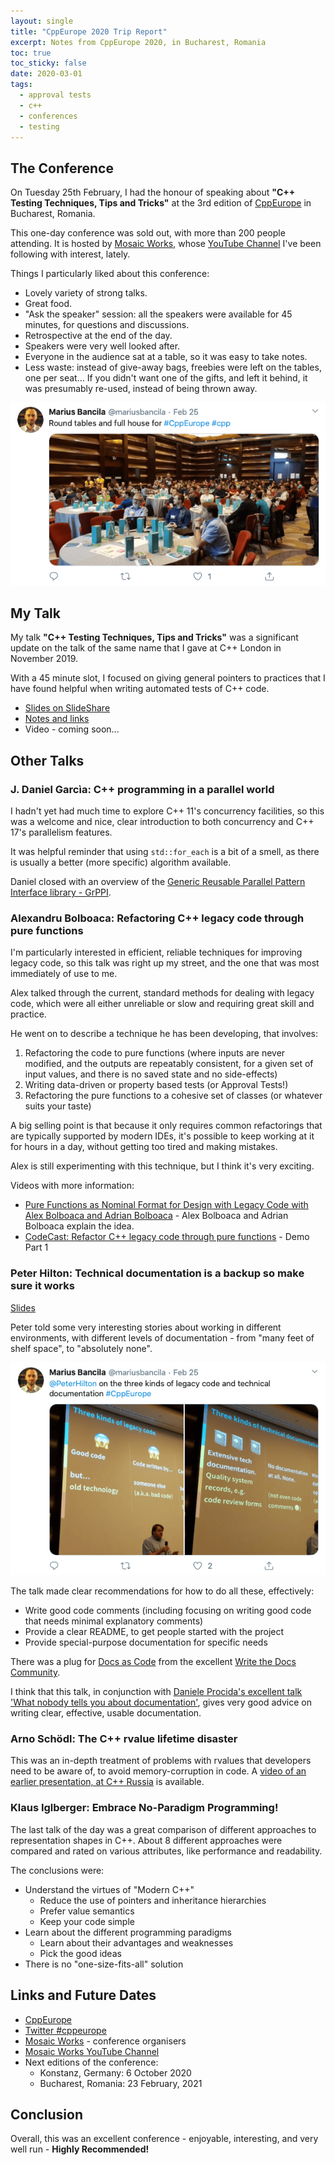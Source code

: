 ```yaml
---
layout: single
title: "CppEurope 2020 Trip Report"
excerpt: Notes from CppEurope 2020, in Bucharest, Romania
toc: true
toc_sticky: false
date: 2020-03-01
tags:
  - approval tests
  - c++
  - conferences
  - testing
---
```


## The Conference

On Tuesday 25th February, I had the honour of speaking about **"C++ Testing Techniques, Tips and Tricks"** at the 3rd edition of [CppEurope](https://cppeurope.com/) in Bucharest, Romania.

This one-day conference was sold out, with more than 200 people attending. It is hosted by [Mosaic Works](https://mozaicworks.com/), whose [YouTube Channel](https://mozaicworks.com/blog/think-design-work-smart-youtube-channel/) I've been following with interest, lately.

Things I particularly liked about this conference:

* Lovely variety of strong talks.
* Great food.
* "Ask the speaker" session: all the speakers were available for 45 minutes, for questions and discussions.
* Retrospective at the end of the day.
* Speakers were very well looked after.
* Everyone in the audience sat at a table, so it was easy to take notes.
* Less waste: instead of give-away bags, freebies were left on the tables, one per seat... If you didn't want one of the gifts, and left it behind, it was presumably re-used, instead of being thrown away.

[![Round tables and full house for #CppEurope #cpp](/images/cppeurope_2020/MariusBancilaTweetTables.png)](https://twitter.com/mariusbancila/status/1232208245919539200)

## My Talk

My talk **"C++ Testing Techniques, Tips and Tricks"** was a significant update on the talk of the same name that I gave at C++ London in November 2019.

With a 45 minute slot, I focused on giving general pointers to practices that I have found helpful when writing automated tests of C++ code.

* [Slides on SlideShare](https://www.slideshare.net/ClareMacrae/cpp-testing-techniques-tips-and-tricks-cpp-europe)
* [Notes and links](https://github.com/claremacrae/talks/blob/master/Cpp_Testing_Techniques_Tips_and_Tricks.md#top)
* Video - coming soon... 

## Other Talks

### J. Daniel Garcìa: C++ programming in a parallel world

I hadn't yet had much time to explore C++ 11's concurrency facilities, so this was a welcome and nice, clear introduction to both concurrency and C++ 17's parallelism features.

It was helpful reminder that using `std::for_each` is a bit of a smell, as there is usually a better (more specific) algorithm available.

Daniel closed with an overview of the [Generic Reusable Parallel Pattern Interface library - GrPPI](https://github.com/arcosuc3m/grppi).

### Alexandru Bolboaca: Refactoring C++ legacy code through pure functions

I'm particularly interested in efficient, reliable techniques for improving legacy code, so this talk was right up my street, and the one that was most immediately of use to me.

Alex talked through the current, standard methods for dealing with legacy code, which were all either unreliable or slow and requiring great skill and practice.

He went on to describe a technique he has been developing, that involves:

1. Refactoring the code to pure functions (where inputs are never modified, and the outputs are repeatably consistent, for a given set of input values, and there is no saved state and no side-effects)
2. Writing data-driven or property based tests (or Approval Tests!)
3. Refactoring the pure functions to a cohesive set of classes (or whatever suits your taste)

A big selling point is that because it only requires common refactorings that are typically supported by modern IDEs, it's possible to keep working at it for hours in a day, without getting too tired and making mistakes.

Alex is still experimenting with this technique, but I think it's very exciting.

Videos with more information:

* [Pure Functions as Nominal Format for Design with Legacy Code with Alex Bolboaca and Adrian Bolboaca](https://www.youtube.com/watch?v=l9GOtbhYaJ8) - Alex Bolboaca and Adrian Bolboaca explain the idea.
* [CodeCast: Refactor C++ legacy code through pure functions](https://www.youtube.com/watch?v=FyZ_Tcuujx8) - Demo Part 1

### Peter Hilton: Technical documentation is a backup so make sure it works

[Slides](https://hilton.org.uk/presentations/technical-documentation)

Peter told some very interesting stories about working in different environments, with different levels of documentation - from "many feet of shelf space", to "absolutely none".

[![@PeterHilton on the three kinds of legacy code and technical documentation #CppEurope](/images/cppeurope_2020/MariusBancilaTweetPeterHiltonTalk.png)](https://twitter.com/mariusbancila/status/1232273231735857152)

The talk made clear recommendations for how to do all these, effectively:

* Write good code comments (including focusing on writing good code that needs minimal explanatory comments)
* Provide a clear README, to get people started with the project
* Provide special-purpose documentation for specific needs

There was a plug for [Docs as Code](https://www.writethedocs.org/guide/docs-as-code/) from the excellent [Write the Docs Community](https://www.writethedocs.org/).

I think that this talk, in conjunction with [Daniele Procida's excellent talk 'What nobody tells you about documentation'](https://www.divio.com/blog/documentation/), gives very good advice on writing clear, effective, usable documentation.

### Arno Schödl: The C++ rvalue lifetime disaster

This was an in-depth treatment of problems with rvalues that developers need to be aware of, to avoid memory-corruption in code. A [video of an earlier presentation, at C++ Russia](https://www.youtube.com/watch?v=zzkpTbJiFPM) is available.

### Klaus Iglberger: Embrace No-Paradigm Programming!

The last talk of the day was a great comparison of different approaches to representation shapes in C++. About 8 different approaches were compared and rated on various attributes, like performance and readability.

The conclusions were:

* Understand the virtues of "Modern C++"
    * Reduce the use of pointers and inheritance hierarchies
    * Prefer value semantics
    * Keep your code simple
* Learn about the different programming paradigms
    * Learn about their advantages and weaknesses
    * Pick the good ideas
* There is no "one-size-fits-all" solution

## Links and Future Dates

* [CppEurope](https://cppeurope.com)
* [Twitter #cppeurope](https://twitter.com/hashtag/cppeurope?src=hash)
* [Mosaic Works](https://mozaicworks.com/) - conference organisers
* [Mosaic Works YouTube Channel](https://mozaicworks.com/blog/think-design-work-smart-youtube-channel/)
* Next editions of the conference:
    * Konstanz, Germany: 6 October 2020
    * Bucharest, Romania: 23 February, 2021

## Conclusion

Overall, this was an excellent conference - enjoyable, interesting, and very well run - **Highly Recommended!**
 